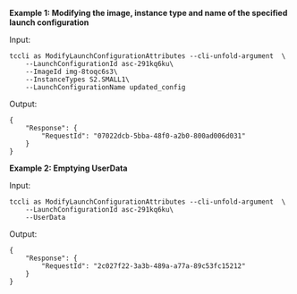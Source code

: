 **Example 1: Modifying the image, instance type and name of the specified launch configuration**



Input: 

```
tccli as ModifyLaunchConfigurationAttributes --cli-unfold-argument  \
    --LaunchConfigurationId asc-291kq6ku\
    --ImageId img-8toqc6s3\
    --InstanceTypes S2.SMALL1\
    --LaunchConfigurationName updated_config
```

Output: 
```
{
    "Response": {
        "RequestId": "07022dcb-5bba-48f0-a2b0-800ad006d031"
    }
}
```

**Example 2: Emptying UserData**



Input: 

```
tccli as ModifyLaunchConfigurationAttributes --cli-unfold-argument  \
    --LaunchConfigurationId asc-291kq6ku\
    --UserData 
```

Output: 
```
{
    "Response": {
        "RequestId": "2c027f22-3a3b-489a-a77a-89c53fc15212"
    }
}
```

